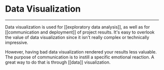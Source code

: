 # Data Visualization
 

---
Data visualization is used for [[exploratory data analysis]], as well as for [[communication and deployment]] of project results. It's easy to overlook the value of data visualization since it isn't really complex or technically impressive. 

However, having bad data visualization rendered your results less valuable. The purpose of communication is to instill a specific emotional reaction. A great way to do that is through [[data]] visualization. 